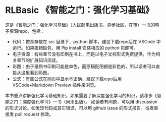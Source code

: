 # RLBasic 《智能之门：强化学习基础》

这是《智能之门：强化学习基础》（人民邮电出版书，异步社区，在审）一书的电子资源repo，包括：
- 代码：按章存放在 src 目录下，python 脚本，建议下载repo后在 VSCode 中运行。如果报错缺包，用 Pip install 安装相应的 python 包即可。
- 电子资源：有些章节没有印刷在书上，而是以电子文档形式免费提供，作为相关章节的扩展知识阅读。
- 彩图：由于纸质书印刷可能是单色，而原稿配图都是彩色的，所以读者可以直接从这里看到彩图。
- 公式：有些公式在网页中显示不正确，建议下载repo后用VSCode+Markdown Preview 插件来浏览。

本书重点讲解强化学习基础知识，如果需要了解深度强化学习的知识，请移步《智能之门：深度强化学习》一书（尚未出版）。
如读者有问题，可以用 discussion 的形式讨论。如发现代码或其它错误，可以用 github issue 的形式报告，或者直接发 pull request 修改。
